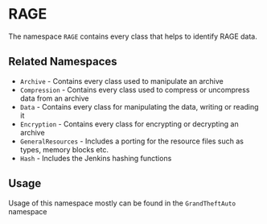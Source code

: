 # RAGE

The namespace `RAGE` contains every class that helps to identify RAGE data.

## Related Namespaces

* `Archive` - Contains every class used to manipulate an archive
* `Compression` - Contains every class used to compress or uncompress data from an archive
* `Data` - Contains every class for manipulating the data, writing or reading it
* `Encryption` - Contains every class for encrypting or decrypting an archive
* `GeneralResources` - Includes a porting for the resource files such as types, memory blocks etc.
* `Hash` - Includes the Jenkins hashing functions

## Usage

Usage of this namespace mostly can be found in the `GrandTheftAuto` namespace
